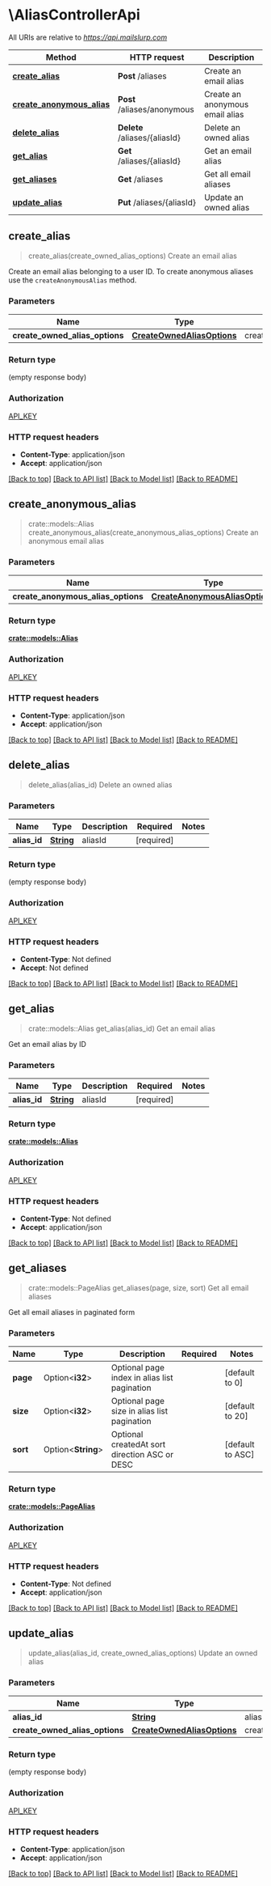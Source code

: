 # \AliasControllerApi

All URIs are relative to *https://api.mailslurp.com*

Method | HTTP request | Description
------------- | ------------- | -------------
[**create_alias**](AliasControllerApi.md#create_alias) | **Post** /aliases | Create an email alias
[**create_anonymous_alias**](AliasControllerApi.md#create_anonymous_alias) | **Post** /aliases/anonymous | Create an anonymous email alias
[**delete_alias**](AliasControllerApi.md#delete_alias) | **Delete** /aliases/{aliasId} | Delete an owned alias
[**get_alias**](AliasControllerApi.md#get_alias) | **Get** /aliases/{aliasId} | Get an email alias
[**get_aliases**](AliasControllerApi.md#get_aliases) | **Get** /aliases | Get all email aliases
[**update_alias**](AliasControllerApi.md#update_alias) | **Put** /aliases/{aliasId} | Update an owned alias



## create_alias

> create_alias(create_owned_alias_options)
Create an email alias

Create an email alias belonging to a user ID. To create anonymous aliases use the `createAnonymousAlias` method.

### Parameters


Name | Type | Description  | Required | Notes
------------- | ------------- | ------------- | ------------- | -------------
**create_owned_alias_options** | [**CreateOwnedAliasOptions**](CreateOwnedAliasOptions.md) | createOwnedAliasOptions | [required] |

### Return type

 (empty response body)

### Authorization

[API_KEY](../README.md#API_KEY)

### HTTP request headers

- **Content-Type**: application/json
- **Accept**: application/json

[[Back to top]](#) [[Back to API list]](../README.md#documentation-for-api-endpoints) [[Back to Model list]](../README.md#documentation-for-models) [[Back to README]](../README.md)


## create_anonymous_alias

> crate::models::Alias create_anonymous_alias(create_anonymous_alias_options)
Create an anonymous email alias

### Parameters


Name | Type | Description  | Required | Notes
------------- | ------------- | ------------- | ------------- | -------------
**create_anonymous_alias_options** | [**CreateAnonymousAliasOptions**](CreateAnonymousAliasOptions.md) | createAnonymousAliasOptions | [required] |

### Return type

[**crate::models::Alias**](Alias.md)

### Authorization

[API_KEY](../README.md#API_KEY)

### HTTP request headers

- **Content-Type**: application/json
- **Accept**: application/json

[[Back to top]](#) [[Back to API list]](../README.md#documentation-for-api-endpoints) [[Back to Model list]](../README.md#documentation-for-models) [[Back to README]](../README.md)


## delete_alias

> delete_alias(alias_id)
Delete an owned alias

### Parameters


Name | Type | Description  | Required | Notes
------------- | ------------- | ------------- | ------------- | -------------
**alias_id** | [**String**](.md) | aliasId | [required] |

### Return type

 (empty response body)

### Authorization

[API_KEY](../README.md#API_KEY)

### HTTP request headers

- **Content-Type**: Not defined
- **Accept**: Not defined

[[Back to top]](#) [[Back to API list]](../README.md#documentation-for-api-endpoints) [[Back to Model list]](../README.md#documentation-for-models) [[Back to README]](../README.md)


## get_alias

> crate::models::Alias get_alias(alias_id)
Get an email alias

Get an email alias by ID

### Parameters


Name | Type | Description  | Required | Notes
------------- | ------------- | ------------- | ------------- | -------------
**alias_id** | [**String**](.md) | aliasId | [required] |

### Return type

[**crate::models::Alias**](Alias.md)

### Authorization

[API_KEY](../README.md#API_KEY)

### HTTP request headers

- **Content-Type**: Not defined
- **Accept**: application/json

[[Back to top]](#) [[Back to API list]](../README.md#documentation-for-api-endpoints) [[Back to Model list]](../README.md#documentation-for-models) [[Back to README]](../README.md)


## get_aliases

> crate::models::PageAlias get_aliases(page, size, sort)
Get all email aliases

Get all email aliases in paginated form

### Parameters


Name | Type | Description  | Required | Notes
------------- | ------------- | ------------- | ------------- | -------------
**page** | Option<**i32**> | Optional page index in alias list pagination |  |[default to 0]
**size** | Option<**i32**> | Optional page size in alias list pagination |  |[default to 20]
**sort** | Option<**String**> | Optional createdAt sort direction ASC or DESC |  |[default to ASC]

### Return type

[**crate::models::PageAlias**](PageAlias.md)

### Authorization

[API_KEY](../README.md#API_KEY)

### HTTP request headers

- **Content-Type**: Not defined
- **Accept**: application/json

[[Back to top]](#) [[Back to API list]](../README.md#documentation-for-api-endpoints) [[Back to Model list]](../README.md#documentation-for-models) [[Back to README]](../README.md)


## update_alias

> update_alias(alias_id, create_owned_alias_options)
Update an owned alias

### Parameters


Name | Type | Description  | Required | Notes
------------- | ------------- | ------------- | ------------- | -------------
**alias_id** | [**String**](.md) | aliasId | [required] |
**create_owned_alias_options** | [**CreateOwnedAliasOptions**](CreateOwnedAliasOptions.md) | createOwnedAliasOptions | [required] |

### Return type

 (empty response body)

### Authorization

[API_KEY](../README.md#API_KEY)

### HTTP request headers

- **Content-Type**: application/json
- **Accept**: application/json

[[Back to top]](#) [[Back to API list]](../README.md#documentation-for-api-endpoints) [[Back to Model list]](../README.md#documentation-for-models) [[Back to README]](../README.md)

